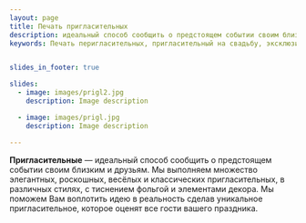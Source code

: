 ```yaml
---
layout: page
title: Печать пригласительных
description: идеальный способ сообщить о предстоящем событии своим близким и друзьям. Огромный каталог свадебных приглашений ручной работы на заказ.
keywords: Печать перигласительных, пригласительный на свадьбу, эксклюзивные пригласительные, дизайн пригласительных .


slides_in_footer: true

slides:
  - image: images/prigl2.jpg
    description: Image description

  - image: images/prigl.jpg
    description: Image description

---
```





**Пригласительные** — идеальный способ сообщить о предстоящем событии своим близким и друзьям. Мы  выполняем множество элегантных, роскошных, весёлых и классических пригласительных, в различных стилях, с тиснением фольгой и элементами декора. Мы поможем Вам воплотить идею в реальность сделав уникальное пригласительное, которое оценят все гости вашего праздника.
